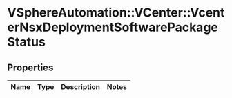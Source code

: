 # VSphereAutomation::VCenter::VcenterNsxDeploymentSoftwarePackageStatus

## Properties
Name | Type | Description | Notes
------------ | ------------- | ------------- | -------------


